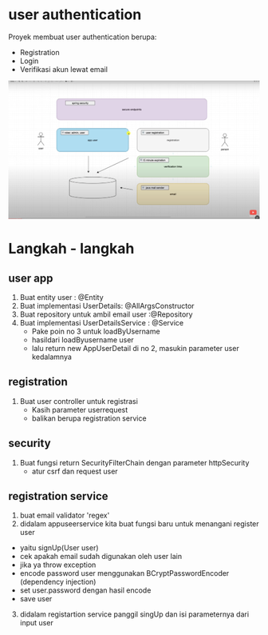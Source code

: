 # user authentication 


Proyek membuat user authentication berupa:
 -  Registration
 -  Login
 - Verifikasi akun lewat email

![img.png](img/img.png)


# Langkah - langkah

## user app
1. Buat entity user : @Entity
2. Buat implementasi UserDetails: @AllArgsConstructor
3. Buat repository untuk ambil email user :@Repository
4. Buat implementasi UserDetailsService : @Service
    - Pake poin no 3 untuk loadByUsername
    - hasildari loadByusername user
    - lalu return new AppUserDetail di no 2, masukin parameter user kedalamnya

## registration
1. Buat user controller untuk registrasi
   - Kasih parameter userrequest
   - balikan berupa registration service 

## security
1. Buat fungsi return SecurityFilterChain dengan parameter httpSecurity
    - atur csrf dan request user

## registration service
1. buat email validator 'regex'
2. didalam appuseerservice kita buat fungsi baru untuk menangani register user  
  - yaitu signUp(User user)
  - cek apakah email sudah digunakan oleh user lain
  - jika ya throw exception
  - encode password user menggunakan BCryptPasswordEncoder (dependency injection)
  - set user.password dengan hasil encode
  - save user 
3. didalam registartion service panggil singUp dan isi parameternya dari input user